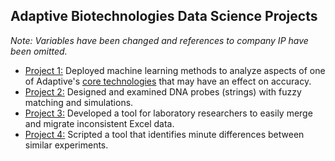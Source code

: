 ## Adaptive Biotechnologies Data Science Projects
*Note: Variables have been changed and references to company IP have been omitted.*

* [Project 1:](/Project_1/README.md) Deployed machine learning methods to analyze aspects of one of Adaptive's [core technologies](https://www.clonoseq.com/) that may have an effect on accuracy.
* [Project 2:](/Project_2/README.md) Designed and examined DNA probes (strings) with fuzzy matching and simulations.
* [Project 3:](/Project_3/README.md) Developed a tool for laboratory researchers to easily merge and migrate inconsistent Excel data.
* [Project 4:](/Project_4/README.md) Scripted a tool that identifies minute differences between similar experiments.
